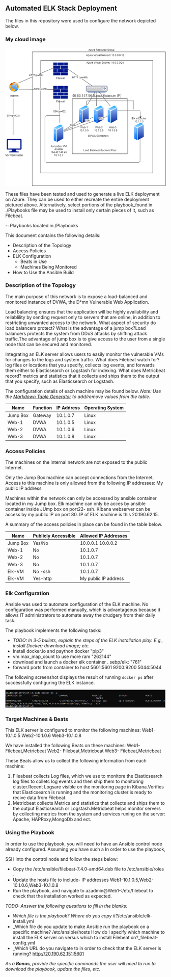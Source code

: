 ## Automated ELK Stack Deployment

The files in this repository were used to configure the network depicted below.

### My cloud image
![alt twxt](https://github.com/Lola-CS/CyberSecurity-BCS/blob/main/Images/Untitled%20Diagram.io%20HWork12.png)

These files have been tested and used to generate a live ELK deployment on Azure. They can be used to either recreate the entire deployment pictured above. Alternatively, select portions of the playbook_found in ./Playbooks file may be used to install only certain pieces of it, such as Filebeat.

  -: Playbooks located in./Playbooks

This document contains the following details:
- Description of the Topology
- Access Policies
- ELK Configuration
  - Beats in Use
  - Machines Being Monitored
- How to Use the Ansible Build


### Description of the Topology

The main purpose of this network is to expose a load-balanced and monitored instance of DVWA, the D*mn Vulnerable Web Application.

Load balancing ensures that the application will be highly availability and reliablility by sending request only to servers that are online, in addition to restricting unwanted access to the network.
What aspect of security do load balancers protect? What is the advantage of a jump box?Load balancers protects the system from DDoS attacks by shifting attack traffic.The advantage of jump box is to give access to the user from a 
single node that can be secured and monitored.


Integrating an ELK server allows users to easily monitor the vulnerable VMs for changes to the logs and system traffic.
 What does Filebeat watch for? log files or locations that you specify, collects log events, and forwards them either to Elasticsearch or Logstash for indexing.
 What does Metricbeat record? metrics and statistics that it collects and ships them to the output that you specify, such as Elasticsearch or Logstash.

The configuration details of each machine may be found below.
_Note: Use the [Markdown Table Generator](http://www.tablesgenerator.com/markdown_tables) to add/remove values from the table_.

| Name     | Function | IP Address | Operating System |
|----------|----------|------------|------------------|
| Jump Box | Gateway  |  10.1.0.7  | Linux            | 
| Web-1	   | DVWA     |  10.1.0.5  | Linux            |
| Web-2	   | DVWA     |  10.1.0.6  | Linux            |
| Web-3    | DVWA     |  10.1.0.8  |  Linux           |

### Access Policies
 
The machines on the internal network are not exposed to the public Internet. 

Only the Jump Box  machine can accept connections from the Internet. Access to this machine is only allowed from the following IP addresses: My public IP address 

Machines within the network can only be accessed by ansible container located in my Jump box.
Elk machine can only be acces by ansible container inside JUmp box on port22- ssh. Kibana webserver can be access by my public IP on port 80. IP of ELK machine is this 20.190.62.15.

A summary of the access policies in place can be found in the table below.

| Name     | Publicly Accessible | Allowed IP Addresses |
|----------|---------------------|----------------------|
| Jump Box | Yes/No              | 10.0.0.1 10.0.0.2    |
| Web-1    |  No                 |    10.1.0.7          |
| Web-2    |  No                 |    10.1.0.7          |
| Web-3    |  No                 |    10.1.0.7          |
| Elk-VM   |  No -ssh            |    10.1.0.7          | 
| Elk-VM   |  Yes-http           | My public IP address |
  

### Elk Configuration

Ansible was used to automate configuration of the ELK machine. No configuration was performed manually, which is advantageous because it allows IT administrators to automate away the drudgery from their daily task.

The playbook implements the following tasks:
- _TODO: In 3-5 bullets, explain the steps of the ELK installation play. E.g., install Docker; download image; etc._
- Install docker.io and paython docker "pip3"
- vm.max_map_count to use more ram "262144"
- download and launch a docker elk container . sebp/elk: "761"
- forward ports from container to host       5601:5601 
                                             9200:9200
                                             5044:5044

The following screenshot displays the result of running `docker ps` after successfully configuring the ELK instance.

![alt twxt](Images/docker_proof.png)

### Target Machines & Beats
This ELK server is configured to monitor the following machines:
Web1-10.1.0.5
Web2-10.1.0.6
Web3-10.1.0.8

We have installed the following Beats on these machines:
Web1- Filebeat,Metricbeat
Web2- Filebeat,Metricbeat
Web3- Filebeat,Metricbeat

These Beats allow us to collect the following information from each machine:
  1) Fileabeat collects Log files, which we use to monitore the Elasticsearch log files to colletc log events and then ship them to monitoring cluster.Recent Logsare     visible on the monitoring page in Kibana.Verifies that Elasticsearch is running and the monitoring cluster is ready to recive data from Filebeat.
  2) Metricbeat collects Metrics and statistics that collects and ships them to the output Elasticsearch or Logstash.Metricbeat helps monitor servers by collecting     metrics from the system and services runing on the server: Apache, HAPRoxy,MongoDb and ect.

### Using the Playbook
In order to use the playbook, you will need to have an Ansible control node already configured. Assuming you have such a In order to use the playbook,  

SSH into the control node and follow the steps below:
- Copy the /etc/ansible/filebeat-7.4.0-amd64.deb file to /etc/ansible/roles .
- Update the hosts file to include- IP addresses Web1-10.1.0.5,Web2-10.1.0.6,Web3-10.1.0.8
- Run the playbook, and navigate to azadmin@Web1-:/etc/filebeat to check that the installation worked as expected.

_TODO: Answer the following questions to fill in the blanks:_
- _Which file is the playbook? Where do you copy it?_/etc/ansible/elk-install.yml 
- _Which file do you update to make Ansible run the playbook on a specific machine? /etc/ansible/hosts  How do I specify which machine to install the ELK server on versus which to install Filebeat on?_filebeat-config.yml
- _Which URL do you navigate to in order to check that the ELK server is running? http://20.190.62.151:5601

_As a **Bonus**, provide the specific commands the user will need to run to download the playbook, update the files, etc._